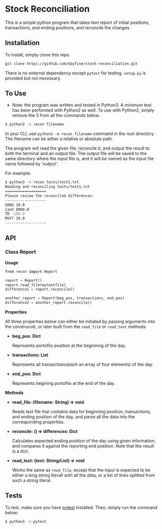# Stock Reconciliation

This is a simple python program that takes text report of initial positions, transactions, and ending positions, and reconcile the changes.

## Installation
To install, simply clone this repo.

```bash
git clone https://github.com/dayfine/stock-reconciliation.git
```

There is no external dependency except `pytest` for testing. `setup.py` is provided but not necessary.


## To Use
- Note: the program was written and tested in Python3. A minimum test has been performed with Python2 as well. To use with Python2, simply remove the 3 from all the commands below.

```bash
$ python3 -m recon filename
```

In your CLI, use `python3 -m recon filename` command in the root directory. The filename can be either a relative or absolute path.

The program will read the given file, reconcile it, and output the result to both the terminal and an output file. The output file will be saved to the same directory where the input file is, and it will be named as the input file name followed by 'output'.

For example:

```bash
$ python3 -m recon tests/test1.txt
Reading and reconciling tests/test1.txt
===================
Please review the reconciled differences:
-------------------
GOOG 10.0
Cash 8000.0
TD -100.0
MSFT 10.0
-------------------
```



## API
### **Class Report**
**Usage**
```python
from recon import Report

report = Report()
report.read_file(mytextfile)
difference1 = report.reconcile()

another_report = Report(beg_pos, transactions, end_pos)
difference2 = another_report.reconcile()
```

**Properties**

All three properties below can either be initiated by passing arguments into the construcotr, or later built from the `read_file` or `read_text` methods.

- **beg_pos: Dict**

  Represents portoflio position at the beginning of the day.

- **transactions: List**

  Represents all transactions(each an array of four elements) of the day.

- **end_pos: Dict**

  Represents begining portoflio at the end of the day.

**Methods**
- **read_file: (filename: String) => void**

  Reads text file that contains data for beginning position, transactions, and ending position of the day, and parse all the data into the corresponding properties.

- **reconcile: () => differences: Dict**

  Calculates expected ending position of the day using given information, and compares it against the reporting end position. Note that the result is a dict.

- **read_text: (text: String/List) => void**

  Works the same as `read_file`, except that the input is expected to be either a long string literall with all the data, or a list of lines splitted from such a string literal.



## Tests
To test, make sure you have [pytest](https://docs.pytest.org/en/latest/getting-started.html) installed. Then, simply run the command below:

```bash
$ python3 -m pytest
```

